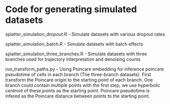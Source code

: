 # Code for generating simulated datasets

splatter_simulation_dropout.R - Simulate datasets with various dropout rates

splatter_simulation_batch.R - Simulate datasets with batch effects

splatter_simulation_three_branches.R - Simulate datasets with three branches used for trajectory interpretation and denoising counts

run_transform_paths.py - Using Poincare embedding for inference poincare pseudotime of cells in each branch (The three-branch datasets). First transform the Poincare origin to the starting point of each branch. One branch could contain multiple points with the first step, we use hyperbolic centroid of these points as the starting point. Poincare pseudotime is infered as the Poincare distance between points to the starting point.